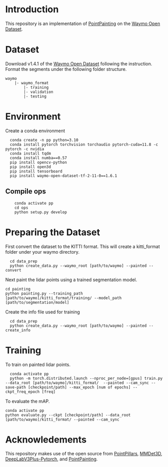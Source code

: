 # Introduction
This repository is an implementation of [PointPainting](https://arxiv.org/abs/1911.10150) on the [Waymo Open Dataset](https://waymo.com/open/).

# Dataset
Download v1.4.1 of the [Waymo Open Dataset](https://waymo.com/open/download/) following the instruction. Format the segments under the following folder structure.
    
    waymo
        |- waymo_format
            |- training
            |- validation
            |- testing


# Environment
Create a conda environment 

```
  conda create -n pp python=3.10
  conda install pytorch torchvision torchaudio pytorch-cuda=11.8 -c pytorch -c nvidia
  conda install tqdm
  conda install numba==0.57
  pip install opencv-python
  pip install open3d
  pip install tensorboard
  pip install waymo-open-dataset-tf-2-11-0==1.6.1
```
## Compile ops
```
    conda activate pp
    cd ops
    python setup.py develop
```
# Preparing the Dataset
First convert the dataset to the KITTI format. This will create a kitti_format folder under your waymo directory.
```
  cd data_prep
  python create_data.py --waymo_root [path/to/waymo] --painted --convert
```
Next paint the lidar points using a trained segmentation model.
```
cd painting
python painting.py --training_path [path/to/waymo]/kitti_format/training/ --model_path [path/to/segmentation/model]
```
Create the info file used for training
```
  cd data_prep
  python create_data.py --waymo_root [path/to/waymo] --painted --create_info
```

# Training
To train on painted lidar points.
```
  conda activate pp
  python -m torch.distributed.launch --nproc_per_node=[gpus] train.py --data_root [path/to/waymo]/kitti_format/  --painted --cam_sync --save-path [checkpoint/path] --max_epoch [num of epochs] --ckpt_freq_epoch [freq]
```
To evaluate the mAP.
```
conda activate pp
python evaluate.py --ckpt [checkpoint/path] --data_root [path/to/waymo]/kitti_format/ --painted --cam_sync
```
# Acknowledements

This repository makes use of the open source from
[PointPillars](https://github.com/zhulf0804/pointpillars), [MMDet3D](https://github.com/open-mmlab/mmdetection3d), [DeepLabV3Plus-Pytorch](https://github.com/VainF/DeepLabV3Plus-Pytorch), and [PointPainting](https://github.com/Song-Jingyu/PointPainting).
